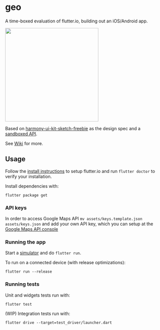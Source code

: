 # geo

A time-boxed evaluation of flutter.io, building out an iOS/Android app.

<img src="https://thumbs.gfycat.com/ImpartialCapitalDuckbillplatypus-size_restricted.gif" height="300">

Based on [harmony-ui-kit-sketch-freebie](https://www.sketchappsources.com/free-source/2657-harmony-ui-kit-sketch-freebie-resource.html) as the design spec and a [sandboxed API](https://getsandbox.com/sandboxes/willyweather-stub).

See [Wiki](https://github.com/rhydiant/geo-flutterio/wiki) for more.


## Usage

Follow the [install instructions](https://flutter.io/setup-macos/) to setup flutter.io and run `flutter doctor` to verify your installation.

Install dependencies with:

    flutter package get
    
### API keys

In order to access Google Maps API `mv assets/keys.template.json assets/keys.json` and add your own API key, which you can setup at the [Google Maps API console](https://developers.google.com/maps/documentation/maps-static/intro)

### Running the app

Start a [simulator](https://github.com/rhydiant/geo-flutterio/wiki/Simulators) and do `flutter run`.

To run on a connected device (with release optimizations):

    flutter run --release

### Running tests

Unit and widgets tests run with:

    flutter test
    
(WIP) Integration tests run with:

    flutter drive --target=test_driver/launcher.dart 
